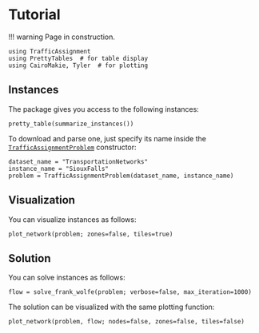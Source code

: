# Tutorial

!!! warning
    Page in construction.

```@example tuto
using TrafficAssignment
using PrettyTables  # for table display
using CairoMakie, Tyler  # for plotting
```

## Instances

The package gives you access to the following instances:

```@example tuto
pretty_table(summarize_instances())
```

To download and parse one, just specify its name inside the [`TrafficAssignmentProblem`](@ref) constructor:

```@example tuto
dataset_name = "TransportationNetworks"
instance_name = "SiouxFalls"
problem = TrafficAssignmentProblem(dataset_name, instance_name)
```

## Visualization

You can visualize instances as follows:

```@example tuto
plot_network(problem; zones=false, tiles=true)
```

## Solution

You can solve instances as follows:

```@example tuto
flow = solve_frank_wolfe(problem; verbose=false, max_iteration=1000)
```

The solution can be visualized with the same plotting function:

```@example
plot_network(problem, flow; nodes=false, zones=false, tiles=false)
```
